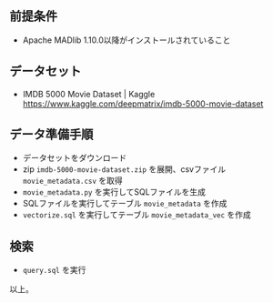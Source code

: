 前提条件
--------

* Apache MADlib 1.10.0以降がインストールされていること

データセット
------------

* IMDB 5000 Movie Dataset | Kaggle https://www.kaggle.com/deepmatrix/imdb-5000-movie-dataset

データ準備手順
--------------

* データセットをダウンロード
* zip `imdb-5000-movie-dataset.zip` を展開、csvファイル `movie_metadata.csv` を取得
* `movie_metadata.py` を実行してSQLファイルを生成
* SQLファイルを実行してテーブル `movie_metadata` を作成
* `vectorize.sql` を実行してテーブル `movie_metadata_vec` を作成

検索
----

* `query.sql` を実行

以上。
